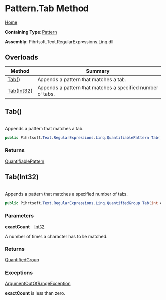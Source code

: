 # Pattern\.Tab Method

[Home](../../../../../../README.md)

**Containing Type**: [Pattern](../README.md)

**Assembly**: Pihrtsoft\.Text\.RegularExpressions\.Linq\.dll

## Overloads

| Method | Summary |
| ------ | ------- |
| [Tab()](#Pihrtsoft_Text_RegularExpressions_Linq_Pattern_Tab) | Appends a pattern that matches a tab\. |
| [Tab(Int32)](#Pihrtsoft_Text_RegularExpressions_Linq_Pattern_Tab_System_Int32_) | Appends a pattern that matches a specified number of tabs\. |

## Tab\(\) <a id="Pihrtsoft_Text_RegularExpressions_Linq_Pattern_Tab"></a>

\
Appends a pattern that matches a tab\.

```csharp
public Pihrtsoft.Text.RegularExpressions.Linq.QuantifiablePattern Tab()
```

### Returns

[QuantifiablePattern](../../QuantifiablePattern/README.md)

## Tab\(Int32\) <a id="Pihrtsoft_Text_RegularExpressions_Linq_Pattern_Tab_System_Int32_"></a>

\
Appends a pattern that matches a specified number of tabs\.

```csharp
public Pihrtsoft.Text.RegularExpressions.Linq.QuantifiedGroup Tab(int exactCount)
```

### Parameters

**exactCount** &ensp; [Int32](https://docs.microsoft.com/en-us/dotnet/api/system.int32)

A number of times a character has to be matched\.

### Returns

[QuantifiedGroup](../../QuantifiedGroup/README.md)

### Exceptions

[ArgumentOutOfRangeException](https://docs.microsoft.com/en-us/dotnet/api/system.argumentoutofrangeexception)

**exactCount** is less than zero\.

